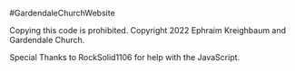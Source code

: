 #GardendaleChurchWebsite

Copying this code is prohibited. Copyright 2022 Ephraim Kreighbaum and Gardendale Church.

Special Thanks to RockSolid1106 for help with the JavaScript.
